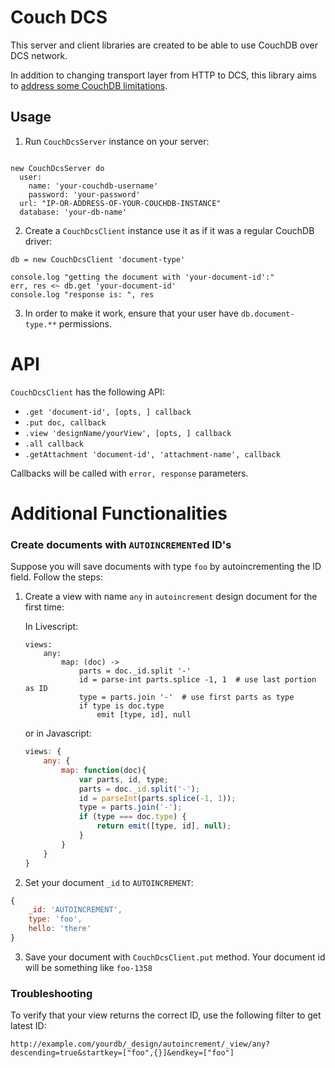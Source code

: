 # Couch DCS

This server and client libraries are created to be able to use CouchDB over DCS network.

In addition to changing transport layer from HTTP to DCS, this library aims to [address some CouchDB limitations](./addressing-couchdb-limitations.md).

## Usage


1. Run `CouchDcsServer` instance on your server:


```ls

new CouchDcsServer do
  user:
    name: 'your-couchdb-username'
    password: 'your-password'
  url: "IP-OR-ADDRESS-OF-YOUR-COUCHDB-INSTANCE"
  database: 'your-db-name'
```

2. Create a `CouchDcsClient` instance use it as if it was a regular CouchDB driver:

```ls
db = new CouchDcsClient 'document-type'

console.log "getting the document with 'your-document-id':"
err, res <~ db.get 'your-document-id'
console.log "response is: ", res
```

3. In order to make it work, ensure that your user have `db.document-type.**` permissions.

# API

`CouchDcsClient` has the following API:

* `.get 'document-id', [opts, ] callback`
* `.put doc, callback`
* `.view 'designName/yourView', [opts, ] callback`
* `.all callback`
* `.getAttachment 'document-id', 'attachment-name', callback`

Callbacks will be called with `error, response` parameters.

# Additional Functionalities

### Create documents with `AUTOINCREMENT`ed ID's

Suppose you will save documents with type `foo` by autoincrementing the ID field. Follow the steps:

1. Create a view with name `any` in `autoincrement` design document for the first time:

    In Livescript:

    ```ls
    views:
        any:
            map: (doc) ->
                parts = doc._id.split '-'
                id = parse-int parts.splice -1, 1  # use last portion as ID
                type = parts.join '-'  # use first parts as type
                if type is doc.type
                    emit [type, id], null                
    ```

    or in Javascript:

    ```js
    views: {
        any: {
            map: function(doc){
                var parts, id, type;
                parts = doc._id.split('-');
                id = parseInt(parts.splice(-1, 1));
                type = parts.join('-');
                if (type === doc.type) {
                    return emit([type, id], null);
                }
            }
        }
    }
    ```

2. Set your document `_id` to `AUTOINCREMENT`:

```js
{
    _id: 'AUTOINCREMENT',
    type: 'foo',
    hello: 'there'
}
```

3. Save your document with `CouchDcsClient.put` method. Your document id will be something like `foo-1358`

### Troubleshooting

To verify that your view returns the correct ID, use the following filter to get latest ID:

```
http://example.com/yourdb/_design/autoincrement/_view/any?descending=true&startkey=["foo",{}]&endkey=["foo"]
```
